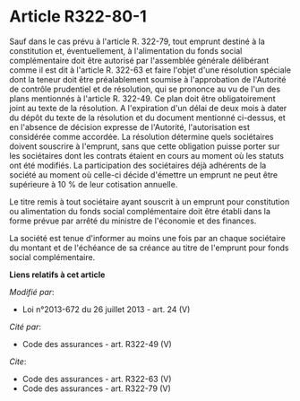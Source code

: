 # Article R322-80-1

Sauf dans le cas prévu à l'article R. 322-79, tout emprunt destiné à la constitution et, éventuellement, à l'alimentation du
fonds social complémentaire doit être autorisé par l'assemblée générale délibérant comme il est dit à l'article R. 322-63 et
faire l'objet d'une résolution spéciale dont la teneur doit être préalablement soumise à l'approbation de l'Autorité de
contrôle prudentiel et de résolution, qui se prononce au vu de l'un des plans mentionnés à l'article R. 322-49. Ce plan doit
être obligatoirement joint au texte de la résolution. A l'expiration d'un délai de deux mois à dater du dépôt du texte de la
résolution et du document mentionné ci-dessus, et en l'absence de décision expresse de l'Autorité, l'autorisation est
considérée comme accordée. La résolution détermine quels sociétaires doivent souscrire à l'emprunt, sans que cette obligation
puisse porter sur les sociétaires dont les contrats étaient en cours au moment où les statuts ont été modifiés. La
participation des sociétaires déjà adhérents de la société au moment où celle-ci décide d'émettre un emprunt ne peut être
supérieure à 10 % de leur cotisation annuelle. 

Le titre remis à tout sociétaire ayant souscrit à un emprunt pour constitution ou alimentation du fonds social complémentaire
doit être établi dans la forme prévue par arrêté du ministre de l'économie et des finances. 

La société est tenue d'informer au moins une fois par an chaque sociétaire du montant et de l'échéance de sa créance au titre
de l'emprunt pour fonds social complémentaire.

**Liens relatifs à cet article**

_Modifié par_:

  - Loi n°2013-672 du 26 juillet 2013 - art. 24 (V)

_Cité par_:

  - Code des assurances - art. R322-49 (V)

_Cite_:

  - Code des assurances - art. R322-63 (V)
  - Code des assurances - art. R322-79 (V)
